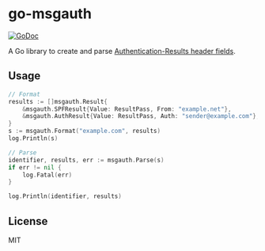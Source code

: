 # go-msgauth

[![GoDoc](https://godoc.org/github.com/emersion/go-msgauth?status.svg)](https://godoc.org/github.com/emersion/go-msgauth)

A Go library to create and parse [Authentication-Results header fields](https://tools.ietf.org/html/rfc7601).

## Usage

```go
// Format
results := []msgauth.Result{
	&msgauth.SPFResult{Value: ResultPass, From: "example.net"},
	&msgauth.AuthResult{Value: ResultPass, Auth: "sender@example.com"},
}
s := msgauth.Format("example.com", results)
log.Println(s)

// Parse
identifier, results, err := msgauth.Parse(s)
if err != nil {
	log.Fatal(err)
}

log.Println(identifier, results)
```

## License

MIT
